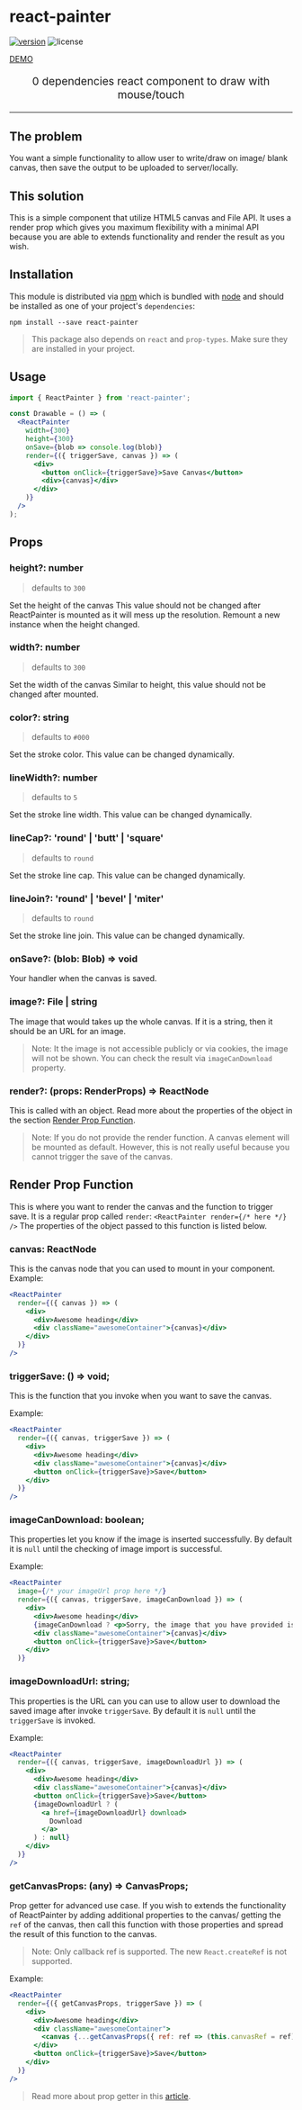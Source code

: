 # react-painter

[![version](https://img.shields.io/npm/v/react-painter.svg)](https://www.npmjs.com/package/react-painter)
![license](https://img.shields.io/npm/l/react-painter.svg)

[DEMO](https://malcolm-kee.github.io/react-painter/)

<p align="center" style="font-size:1.2rem">0 dependencies react component to draw with mouse/touch</p>

<hr />

## The problem

You want a simple functionality to allow user to write/draw on image/ blank canvas, then save the output to be uploaded to server/locally.

## This solution

This is a simple component that utilize HTML5 canvas and File API.
It uses a render prop which gives you maximum flexibility with a minimal API because you are able to extends functionality and render the result as you wish.

## Installation

This module is distributed via [npm][npm] which is bundled with [node][node] and
should be installed as one of your project's `dependencies`:

```
npm install --save react-painter
```

> This package also depends on `react` and `prop-types`. Make sure they are installed in your project.

## Usage

```jsx
import { ReactPainter } from 'react-painter';

const Drawable = () => (
  <ReactPainter
    width={300}
    height={300}
    onSave={blob => console.log(blob)}
    render={({ triggerSave, canvas }) => (
      <div>
        <button onClick={triggerSave}>Save Canvas</button>
        <div>{canvas}</div>
      </div>
    )}
  />
);
```

## Props

### height?: number

> defaults to `300`

Set the height of the canvas
This value should not be changed after ReactPainter is mounted as it will mess up the resolution. Remount a new instance when the height changed.

### width?: number

> defaults to `300`

Set the width of the canvas
Similar to height, this value should not be changed after mounted.

### color?: string

> defaults to `#000`

Set the stroke color.
This value can be changed dynamically.

### lineWidth?: number

> defaults to `5`

Set the stroke line width.
This value can be changed dynamically.

### lineCap?: 'round' | 'butt' | 'square'

> defaults to `round`

Set the stroke line cap.
This value can be changed dynamically.

### lineJoin?: 'round' | 'bevel' | 'miter'

> defaults to `round`

Set the stroke line join.
This value can be changed dynamically.

### onSave?: (blob: Blob) => void

Your handler when the canvas is saved.

### image?: File | string

The image that would takes up the whole canvas. If it is a string, then it should be an URL for an image.

> Note: It the image is not accessible publicly or via cookies, the image will not be shown. You can check the result via `imageCanDownload` property.

### render?: (props: RenderProps) => ReactNode

This is called with an object. Read more about the properties of the object in the section [Render Prop Function](#render-prop-function).

> Note: If you do not provide the render function. A canvas element will be mounted as default. However, this is not really useful because you cannot trigger the save of the canvas.

## Render Prop Function

This is where you want to render the canvas and the function to trigger save. It is a regular prop called `render`: `<ReactPainter render={/* here */} />`
The properties of the object passed to this function is listed below.

### canvas: ReactNode

This is the canvas node that you can used to mount in your component. Example:

```jsx
<ReactPainter
  render={({ canvas }) => (
    <div>
      <div>Awesome heading</div>
      <div className="awesomeContainer">{canvas}</div>
    </div>
  )}
/>
```

### triggerSave: () => void;

This is the function that you invoke when you want to save the canvas.

Example:

```jsx
<ReactPainter
  render={({ canvas, triggerSave }) => (
    <div>
      <div>Awesome heading</div>
      <div className="awesomeContainer">{canvas}</div>
      <button onClick={triggerSave}>Save</button>
    </div>
  )}
/>
```

### imageCanDownload: boolean;

This properties let you know if the image is inserted successfully. By default it is `null` until the checking of image import is successful.

Example:

```jsx
<ReactPainter
  image={/* your imageUrl prop here */}
  render={({ canvas, triggerSave, imageCanDownload }) => (
    <div>
      <div>Awesome heading</div>
      {imageCanDownload ? <p>Sorry, the image that you have provided is not accessible.</p> : null}
      <div className="awesomeContainer">{canvas}</div>
      <button onClick={triggerSave}>Save</button>
    </div>
  )}
```

### imageDownloadUrl: string;

This properties is the URL can you can use to allow user to download the saved image after invoke `triggerSave`. By default it is `null` until the `triggerSave` is invoked.

Example:

```jsx
<ReactPainter
  render={({ canvas, triggerSave, imageDownloadUrl }) => (
    <div>
      <div>Awesome heading</div>
      <div className="awesomeContainer">{canvas}</div>
      <button onClick={triggerSave}>Save</button>
      {imageDownloadUrl ? (
        <a href={imageDownloadUrl} download>
          Download
        </a>
      ) : null}
    </div>
  )}
/>
```

### getCanvasProps: (any) => CanvasProps;

Prop getter for advanced use case. If you wish to extends the functionality of ReactPainter by adding additional properties to the canvas/ getting the `ref` of the canvas, then call this function with those properties and spread the result of this function to the canvas.

> Note: Only callback ref is supported. The new `React.createRef` is not supported.

Example:

```jsx
<ReactPainter
  render={({ getCanvasProps, triggerSave }) => (
    <div>
      <div>Awesome heading</div>
      <div className="awesomeContainer">
        <canvas {...getCanvasProps({ ref: ref => (this.canvasRef = ref) })} />
      </div>
      <button onClick={triggerSave}>Save</button>
    </div>
  )}
/>
```

> Read more about prop getter in this [article][prop-getter-blog].

[npm]: https://www.npmjs.com/
[node]: https://nodejs.org
[prop-getter-blog]: https://blog.kentcdodds.com/how-to-give-rendering-control-to-users-with-prop-getters-549eaef76acf
